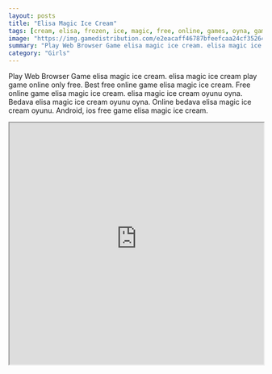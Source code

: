 ```yaml
---
layout: posts
title: "Elisa Magic Ice Cream"
tags: [cream, elisa, frozen, ice, magic, free, online, games, oyna, game, free, games, play, play, games]
image: "https://img.gamedistribution.com/e2eacaff46787bfeefcaa24cf35264c7.jpg"
summary: "Play Web Browser Game elisa magic ice cream. elisa magic ice cream play game online only free. Best free online game elisa magic ice cream. Free online game elisa magic ice cream. elisa magic ice cream oyunu oyna. Bedava elisa magic ice cream oyunu oyna. Online bedava elisa magic ice cream oyunu. Android, ios free game elisa magic ice cream."
category: "Girls"
---
```


Play Web Browser Game elisa magic ice cream. elisa magic ice cream play game online only free. Best free online game elisa magic ice cream. Free online game elisa magic ice cream. elisa magic ice cream oyunu oyna. Bedava elisa magic ice cream oyunu oyna. Online bedava elisa magic ice cream oyunu. Android, ios free game elisa magic ice cream.

<iframe width="100%" height="480px;" src="https://flash.gamedistribution.com?game=e2eacaff46787bfeefcaa24cf35264c7"></iframe>
